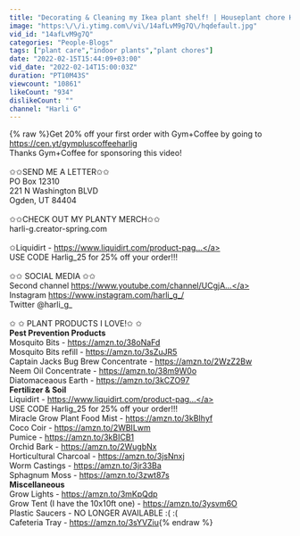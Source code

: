 ```yaml
---
title: "Decorating & Cleaning my Ikea plant shelf! | Houseplant chore HANG OUT"
image: "https:\/\/i.ytimg.com\/vi\/14afLvM9g7Q\/hqdefault.jpg"
vid_id: "14afLvM9g7Q"
categories: "People-Blogs"
tags: ["plant care","indoor plants","plant chores"]
date: "2022-02-15T15:44:09+03:00"
vid_date: "2022-02-14T15:00:03Z"
duration: "PT10M43S"
viewcount: "10861"
likeCount: "934"
dislikeCount: ""
channel: "Harli G"
---
```

{% raw %}Get 20% off your first order with Gym+Coffee by going to <a rel="nofollow" target="blank" href="https://cen.yt/gympluscoffeeharlig">https://cen.yt/gympluscoffeeharlig</a> <br />Thanks Gym+Coffee for sponsoring this video!<br /><br />✩✩SEND ME A LETTER✩✩<br />PO Box 12310<br />221 N Washington BLVD<br />Ogden, UT 84404<br /><br />✩✩CHECK OUT MY PLANTY MERCH✩✩ <br />harli-g.creator-spring.com<br /><br />✩Liquidirt - <a rel="nofollow" target="blank" href="https://www.liquidirt.com/product-pag...">https://www.liquidirt.com/product-pag...</a> <br />    USE CODE Harlig_25 for  25% off your order!!!<br /><br />✩✩ SOCIAL MEDIA ✩✩ <br />Second channel <a rel="nofollow" target="blank" href="https://www.youtube.com/channel/UCgjA...">https://www.youtube.com/channel/UCgjA...</a><br />Instagram <a rel="nofollow" target="blank" href="https://www.instagram.com/harli_g_/">https://www.instagram.com/harli_g_/</a><br />Twitter @harli_g_ <br /><br />✩ ✩ PLANT PRODUCTS I LOVE!✩ ✩ <br />**Pest Prevention Products**<br />Mosquito Bits - <a rel="nofollow" target="blank" href="https://amzn.to/38oNaFd">https://amzn.to/38oNaFd</a><br />   Mosquito Bits refill - <a rel="nofollow" target="blank" href="https://amzn.to/3sZuJR5">https://amzn.to/3sZuJR5</a><br />Captain Jacks Bug Brew Concentrate - <a rel="nofollow" target="blank" href="https://amzn.to/2WzZ2Bw">https://amzn.to/2WzZ2Bw</a><br />Neem Oil Concentrate - <a rel="nofollow" target="blank" href="https://amzn.to/38m9W0o">https://amzn.to/38m9W0o</a><br />Diatomaceaous Earth - <a rel="nofollow" target="blank" href="https://amzn.to/3kCZO97">https://amzn.to/3kCZO97</a><br />**Fertilizer &amp; Soil**<br />Liquidirt - <a rel="nofollow" target="blank" href="https://www.liquidirt.com/product-pag...">https://www.liquidirt.com/product-pag...</a> <br />    USE CODE Harlig_25 for  25% off your order!!! <br />Miracle Grow Plant Food Mist - <a rel="nofollow" target="blank" href="https://amzn.to/3kBIhyf">https://amzn.to/3kBIhyf</a><br />Coco Coir - <a rel="nofollow" target="blank" href="https://amzn.to/2WBILwm">https://amzn.to/2WBILwm</a><br />Pumice - <a rel="nofollow" target="blank" href="https://amzn.to/3kBICB1">https://amzn.to/3kBICB1</a><br />Orchid Bark - <a rel="nofollow" target="blank" href="https://amzn.to/2WugbNx">https://amzn.to/2WugbNx</a><br />Horticultural Charcoal - <a rel="nofollow" target="blank" href="https://amzn.to/3jsNnxj">https://amzn.to/3jsNnxj</a><br />Worm Castings - <a rel="nofollow" target="blank" href="https://amzn.to/3jr33Ba">https://amzn.to/3jr33Ba</a><br />Sphagnum Moss - <a rel="nofollow" target="blank" href="https://amzn.to/3zwt87s">https://amzn.to/3zwt87s</a><br />**Miscellaneous**<br />Grow Lights - <a rel="nofollow" target="blank" href="https://amzn.to/3mKpQdp">https://amzn.to/3mKpQdp</a><br />Grow Tent (I have the 10x10ft one) - <a rel="nofollow" target="blank" href="https://amzn.to/3ysvm6O">https://amzn.to/3ysvm6O</a><br />Plastic Saucers - NO LONGER AVAILABLE :( :(<br />Cafeteria Tray - <a rel="nofollow" target="blank" href="https://amzn.to/3sYVZiu">https://amzn.to/3sYVZiu</a>{% endraw %}
